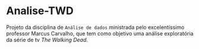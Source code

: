 # Analise-TWD
Projeto da disciplina de `Análise de dados` ministrada pelo excelentíssimo professor Marcus Carvalho, que tem como objetivo uma análise exploratória da série de tv *The Walking Dead*.
